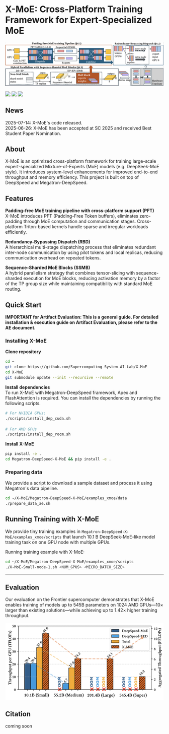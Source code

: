 
# X-MoE: Cross-Platform Training Framework for Expert-Specialized MoE

<p align="center">
  <img src="images/xmoe-overview.jpg" alt="X-MoE Overview" width="600"/>
</p>

<!-- [![](https://img.shields.io/badge/Paper-PDF-blue)](https://arxiv.org/abs/2506.20686) -->
[![](https://img.shields.io/badge/project-page-purple)](https://supercomputing-system-ai-lab.github.io/projects/x-moe/)
![](https://img.shields.io/badge/NVIDIA-support-green?style=flat&logo=nvidia&logoColor=green)
![](https://img.shields.io/badge/AMD-support-red?style=flat&logo=amd&logoColor=black&labelColor=white)

## News
 2025-07-14: X-MoE's code released. \
 2025-06-26: X-MoE has been accepted at SC 2025 and received Best Student Paper Nomination.

## About
X-MoE is an optimized cross-platform framework for training large-scale expert-specialized Mixture-of-Experts (MoE) models (e.g. DeepSeek-MoE style). It introduces system-level enhancements for improved end-to-end throughput and memory efficiency. This project is built on top of DeepSpeed and Megatron-DeepSpeed.



## Features
**Padding-free MoE training pipeline with cross-platform support (PFT)**\
X-MoE introduces PFT (Padding-Free Token buffers), eliminates zero-padding through MoE computation and communication stages. Cross-platform Triton-based kernels handle sparse and irregular workloads efficiently.

**Redundancy-Bypassing Dispatch (RBD)**\
A hierarchical multi-stage dispatching process that eliminates redundant inter-node communication by using pilot tokens and local replicas, reducing communication overhead on repeated tokens.

**Sequence-Sharded MoE Blocks (SSMB)**\
A hybrid parallelism strategy that combines tensor-slicing with sequence-sharded execution for MoE blocks, reducing activation memory by a factor of the TP group size while maintaining compatibility with standard MoE routing.

## Quick Start

**IMPORTANT for Artifact Evaluation: This is a general guide. For detailed installation & execution guide on Artifact Evaluation, please refer to the AE document.**



### Installing X-MoE
**Clone repository**
```bash
cd ~
git clone https://github.com/Supercomputing-System-AI-Lab/X-MoE
cd X-MoE
git submodule update --init --recursive --remote
```
**Install dependencies**\
To run X-MoE with Megatron-DeepSpeed framework, Apex and FlashAttention is required. You can install the dependencies by running the following scripts.
```bash
# For NVIDIA GPUs:
./scripts/install_dep_cuda.sh

# For AMD GPUs
./scripts/install_dep_rocm.sh
```

**Install X-MoE**
```bash
pip install -e .
cd Megatron-DeepSpeed-X-MoE && pip install -e .
```

### Preparing data

We provide a script to download a sample dataset and process it using Megatron's data pipeline.
```bash
cd ~/X-MoE/Megatron-DeepSpeed-X-MoE/examples_xmoe/data
./prepare_data_ae.sh
```

## Running Training with X-MoE

We provide tiny training examples in `Megatron-DeepSpeed-X-MoE/examples_xmoe/scripts` that launch 10.1 B DeepSeek-MoE-like model training task on one GPU node with multiple GPUs.

Running training example with X-MoE:
```bash
cd ~/X-MoE/Megatron-DeepSpeed-X-MoE/examples_xmoe/scripts
./X-MoE-Small-node-1.sh <NUM_GPUS> <MICRO_BATCH_SIZE>
```
------

## Evaluation
Our evaluation on the Frontier supercomputer demonstrates that X-MoE enables training of models up to 545B parameters on 1024 AMD GPUs—10× larger than existing solutions—while achieving up to 1.42× higher training throughput.
<p align="center">
  <img src="images/main-result.jpg" alt="X-MoE Overview" width="600"/>
</p>


## Citation
coming soon

